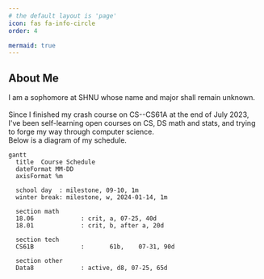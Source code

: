 ```yaml
---
# the default layout is 'page'
icon: fas fa-info-circle
order: 4

mermaid: true
---
```

## About Me
I am a sophomore at SHNU whose name and major shall remain unknown.\
\
Since I finished my crash course on CS--CS61A at the end of July 2023, I've been self-learning open courses on CS, DS math and stats, and trying to forge my way through computer science.\
Below is a diagram of my schedule.
```mermaid
gantt
  title  Course Schedule
  dateFormat MM-DD
  axisFormat %m

  school day  :	milestone, 09-10, 1m
  winter break: milestone, w, 2024-01-14, 1m

  section math
  18.06 			: crit, a, 07-25, 40d
  18.01 			: crit, b, after a, 20d

  section tech
  CS61B 			:		61b,	07-31, 90d

  section other
  Data8 			: active, d8, 07-25, 65d
```